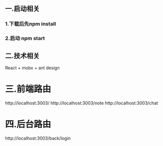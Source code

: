 ## 一.启动相关
### 1.下载后先npm install
### 2.启动 npm start
## 二.技术相关
React + mobx + ant design 
# 三.前端路由
http://localhost:3003/
http://localhost:3003/note
http://localhost:3003/chat
# 四.后台路由
http://localhost:3003/back/login